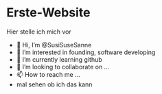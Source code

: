 # Erste-Website
Hier stelle ich mich vor
- 👋 Hi, I’m @SusiSuseSanne
- 👀 I’m interested in founding, software developing
- 🌱 I’m currently learning github
- 💞️ I’m looking to collaborate on ...
- 📫 How to reach me ...
- mal sehen ob ich das kann
